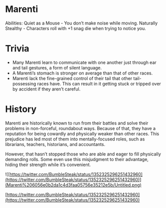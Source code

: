 # Marenti

Abilities: Quiet as a Mouse - You don’t make noise while moving.
Naturally Stealthy - Characters roll with +1 snag die when trying to notice you.

# Trivia

- Many Marenti learn to communicate with one another just through ear and tail gestures, a form of silent language.
- A Marenti’s stomach is stronger on average than that of other races.
- Marenti lack the fine-grained control of their tail that other tail-possessing races have. This can result in it getting stuck or tripped over by accident if they aren’t careful.

# History

Marenti are historically known to run from their battles and solve their problems in non-forceful, roundabout ways. Because of that, they have a reputation for being cowardly and physically weaker than other races. This prejudice has led most of them into mentally-focused roles, such as librarians, teachers, historians, and accountants.

However, that hasn’t stopped those who are able and eager to fill physically demanding rolls. Some even use this misjudgment to their advantage, hiding their strength while it’s convenient.

![[https://twitter.com/BumbleSteak/status/1352325296251432960](https://twitter.com/BumbleSteak/status/1352325296251432960)](Marenti%206056e0b2da1c4d3faa05756e35212e5b/Untitled.png)

[https://twitter.com/BumbleSteak/status/1352325296251432960](https://twitter.com/BumbleSteak/status/1352325296251432960)